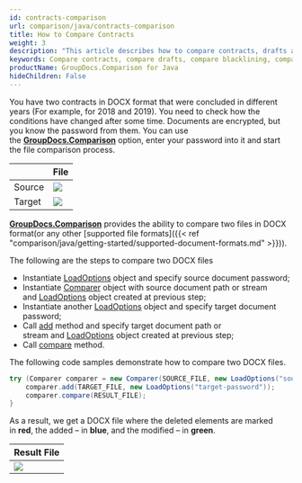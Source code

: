 ```yaml
---
id: contracts-comparison
url: comparison/java/contracts-comparison
title: How to Compare Contracts 
weight: 3
description: "This article describes how to compare contracts, drafts and legal documents using Microsoft Word blacklining feature and GroupDocs.Comparison API."
keywords: Compare contracts, compare drafts, compare blacklining, compare redlining
productName: GroupDocs.Comparison for Java
hideChildren: False
---
```

You have two contracts in DOCX format that were concluded in different years (For example, for 2018 and 2019). You need to check how the conditions have changed after some time. Documents are encrypted, but you know the password from them. You can use the **[GroupDocs.Comparison](https://products.groupdocs.com/comparison/java)** option, enter your password into it and start the file comparison process.

  

|  | File |
| --- | --- |
| Source | ![](comparison/java/images/contracts-comparison.png) | 
| Target | ![](comparison/java/images/contracts-comparison_1.png)|

[**GroupDocs.Comparison**](https://products.groupdocs.com/comparison/java) provides the ability to compare two files in DOCX format(or any other [supported file formats]({{< ref "comparison/java/getting-started/supported-document-formats.md" >}})).

The following are the steps to compare two DOCX files

*   Instantiate [LoadOptions](https://apireference.groupdocs.com/comparison/java/com.groupdocs.comparison.options.load/LoadOptions) object and specify source document password;
*   Instantiate [Comparer](https://apireference.groupdocs.com/comparison/java/com.groupdocs.comparison/Comparer) object with source document path or stream and [LoadOptions](https://apireference.groupdocs.com/comparison/java/com.groupdocs.comparison.options.load/LoadOptions) object created at previous step;
*   Instantiate another [LoadOptions](https://apireference.groupdocs.com/comparison/java/com.groupdocs.comparison.options.load/LoadOptions) object and specify target document password;
*   Call [add](https://apireference.groupdocs.com/net/comparison/groupdocs.comparison/comparer/methods/add/index) method and specify target document path or stream and [LoadOptions](https://apireference.groupdocs.com/comparison/java/com.groupdocs.comparison.options.load/LoadOptions) object created at previous step;
*   Call [compare](https://apireference.groupdocs.com/comparison/java/com.groupdocs.comparison/Comparer#compare(java.lang.String)) method.

The following code samples demonstrate how to compare two DOCX files.

```java
try (Comparer comparer = new Comparer(SOURCE_FILE, new LoadOptions("source-password"))) {
    comparer.add(TARGET_FILE, new LoadOptions("target-password"));
    comparer.compare(RESULT_FILE);
}
```

As a result, we get a DOCX file where the deleted elements are marked in **red**, the added – in **blue**, and the modified – in **green**.

| Result File |
| --- |
| ![](comparison/java/images/contracts-comparison_2.png)
